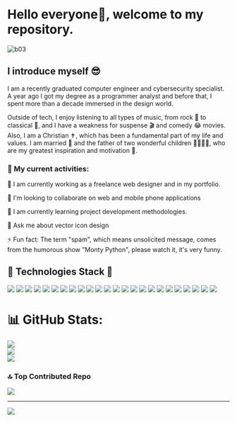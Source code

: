 # Hello everyone👋, welcome to my repository.
![b03](https://github.com/Emilio-Olivares/Emilio-Olivares/assets/159938168/245dc523-d66b-45f4-93cf-08f9b7f15c03)
## I introduce myself :sunglasses:

I am a recently graduated computer engineer and cybersecurity specialist. A year ago I got my degree as a programmer analyst and before that, I spent more than a decade immersed in the design world.

Outside of tech, I enjoy listening to all types of music, from rock 🎸 to classical 🎻, and I have a weakness for suspense 🎬 and comedy 😂 movies. Also, I am a Christian ✝️, which has been a fundamental part of my life and values. I am married 💑 and the father of two wonderful children 👨‍👩‍👦‍👦, who are my greatest inspiration and motivation 🚀.

### 🌟 My current activities:
🔭 I am currently working as a freelance web designer and in my portfolio.


👯 I'm looking to collaborate on web and mobile phone applications


🌱 I am currently learning project development methodologies.


💬 Ask me about vector icon design


⚡ Fun fact: The term "spam", which means unsolicited message, comes from the humorous show "Monty Python", please watch it, it's very funny.

## 🔧 Technologies Stack 🔧
![](https://img.shields.io/badge/OS-Windows-informational?style=for-the-badged&logo=windows&logoColor=white&color=E87722)
![](https://img.shields.io/badge/OS-Linux-informational?style=flat&logo=linux&logoColor=white&color=E87722)
![](https://img.shields.io/badge/Desing-InkScape-informational?style=flat&logo=xcode&logoColor=white&color=753BBD)
![](https://img.shields.io/badge/Desing-AdobeIlustrator-informational?style=flat&logo=xcode&logoColor=white&color=753BBD)
![](https://img.shields.io/badge/Desing-AutoCad-informational?style=flat&logo=xcode&logoColor=white&color=753BBD)
![](https://img.shields.io/badge/Video-Filmora-informational?style=flat&logo=xcode&logoColor=white&color=012169)
![](https://img.shields.io/badge/Code-HTML5-informational?style=flat&logo=html5&logoColor=white&color=00B2A9)
![](https://img.shields.io/badge/Code-CSS3-informational?style=flat&logo=css3&logoColor=white&color=00B2A9)
![](https://img.shields.io/badge/Code-PHP-informational?style=flat&logo=php&logoColor=white&color=00B2A9)
![](https://img.shields.io/badge/Code-JavaScript-informational?style=flat&logo=javascript&logoColor=white&color=00B2A9)
![](https://img.shields.io/badge/Code-C#-informational?style=flat&logo=csharp&logoColor=white&color=00B2A9)
![](https://img.shields.io/badge/Code-SQL-informational?style=flat&logo=mysql&logoColor=white&color=00B2A9)
![](https://img.shields.io/badge/GitHub-Git-informational?style=flat&logo=git&logoColor=white&color=008675)
![](https://img.shields.io/badge/IDE-VSCode-informational?style=flat&logo=visualstudiocode&logoColor=white&color=658D1B)
![](https://img.shields.io/badge/IDE-VisualStudio-informational?style=flat&logo=xcode&logoColor=white&color=658D1B)
![](https://img.shields.io/badge/IDE-NetBeans-informational?style=flat&logo=xcode&logoColor=white&color=658D1B)
![](https://img.shields.io/badge/Cibersecurity-KaliLunux-informational?style=flat&logo=xcode&logoColor=white&color=BE3A34)
![](https://img.shields.io/badge/Cibersecurity-SecurityOnion-informational?style=flat&logo=xcode&logoColor=white&color=BE3A34)
![](https://img.shields.io/badge/Cibersecurity-WireShark-informational?style=flat&logo=xcode&logoColor=white&color=BE3A34)
![](https://img.shields.io/badge/Cibersecurity-PfSense-informational?style=flat&logo=xcode&logoColor=white&color=BE3A34)
![](https://img.shields.io/badge/Cibersecurity-SQLMap-informational?style=flat&logo=xcode&logoColor=white&color=BE3A34)
![](https://img.shields.io/badge/Cibersecurity-THC_Hydra-informational?style=flat&logo=xcode&logoColor=white&color=BE3A34)
![](https://img.shields.io/badge/Cibersecurity-Bettercap-informational?style=flat&logo=xcode&logoColor=white&color=BE3A34)
![](https://img.shields.io/badge/Cibersecurity-Metasploit-informational?style=flat&logo=xcode&logoColor=white&color=BE3A34)

# 📊 GitHub Stats:
![](https://github-readme-stats.vercel.app/api?username=Emilio-Olivares&theme=dark&hide_border=false&include_all_commits=false&count_private=false)<br/>
![](https://github-readme-streak-stats.herokuapp.com/?user=Emilio-Olivares&theme=dark&hide_border=false)<br/>
![](https://github-readme-stats.vercel.app/api/top-langs/?username=Emilio-Olivares&theme=dark&hide_border=false&include_all_commits=false&count_private=false&layout=compact)

### 🔝 Top Contributed Repo
![](https://github-contributor-stats.vercel.app/api?username=Emilio-Olivares&limit=5&theme=oldie&combine_all_yearly_contributions=true)

---
[![](https://visitcount.itsvg.in/api?id=Emilio-Olivares&icon=0&color=0)](https://visitcount.itsvg.in)


<!--
**Emilio-Olivares/Emilio-Olivares** is a ✨ _special_ ✨ repository because its `README.md` (this file) appears on your GitHub profile.

Here are some ideas to get you started:

- 🔭 I’m currently working on ...
- 🌱 I’m currently learning ...
- 👯 I’m looking to collaborate on ...
- 🤔 I’m looking for help with ...
- 💬 Ask me about ...
- 📫 How to reach me: ...
- 😄 Pronouns: ...
- ⚡ Fun fact: ...
-->
